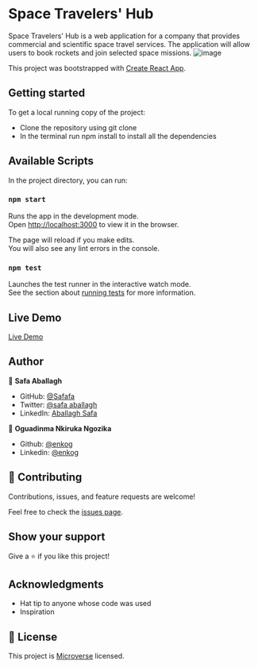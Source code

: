 # Space Travelers' Hub

Space Travelers' Hub is a web application for a company that provides commercial and scientific space travel services. The application will allow users to book rockets and join selected space missions.
![image](https://user-images.githubusercontent.com/43698511/136356603-5cfb9d1c-588e-4c32-9c2f-a02a081214d1.png)


This project was bootstrapped with [Create React App](https://github.com/facebook/create-react-app).

## Getting started 
 To get a local running copy of the project:
 
 - Clone the repository using git clone
 - In the terminal run npm install to install all the dependencies

## Available Scripts

In the project directory, you can run:

### `npm start`

Runs the app in the development mode.\
Open [http://localhost:3000](http://localhost:3000) to view it in the browser.

The page will reload if you make edits.\
You will also see any lint errors in the console.

### `npm test`

Launches the test runner in the interactive watch mode.\
See the section about [running tests](https://facebook.github.io/create-react-app/docs/running-tests) for more information.

## Live Demo
[Live Demo](https://stoic-cray-211f6e.netlify.app/)

## Author

👤 **Safa Aballagh**

- GitHub: [@Safafa](https://github.com/safafa)
- Twitter: [@safa aballagh](https://twitter.com/Aballagh_S)
- LinkedIn: [Aballagh Safa](https://www.linkedin.com/in/aballaghsafa/)

👤 **Oguadinma Nkiruka Ngozika**

- Github: [@enkog](https://github.com/enkog)
- Linkedin: [@enkog](https://www.linkedin.com/in/enkog/)

## 🤝 Contributing

Contributions, issues, and feature requests are welcome!

Feel free to check the [issues page](https://github.com/safafa/space-travelers-group-project/issues).

## Show your support

Give a ⭐️ if you like this project!

## Acknowledgments

- Hat tip to anyone whose code was used
- Inspiration

## 📝 License

This project is [Microverse](https://www.microverse.org/) licensed.
